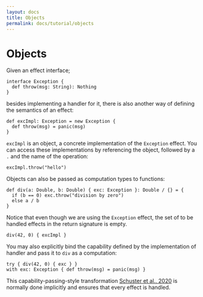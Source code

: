 ```yaml
---
layout: docs
title: Objects
permalink: docs/tutorial/objects
---
```


# Objects

Given an effect interface;

```
interface Exception {
  def throw(msg: String): Nothing
}
```

besides implementing a handler for it, there is also another way of defining the semantics of an effect:

```
def excImpl: Exception = new Exception {
  def throw(msg) = panic(msg)
}
```

`excImpl` is an object, a concrete implementation of the `Exception` effect. You can access these implementations by referencing the object, followed by a `.` and the name of the operation:

```effekt:repl
excImpl.throw("hello")
```

Objects can also be passed as computation types to functions:

```
def div(a: Double, b: Double) { exc: Exception }: Double / {} = {
  if (b == 0) exc.throw("division by zero")
  else a / b
}
```

Notice that even though we are using the `Exception` effect, the set of to be handled effects in the return signature is empty.

```effekt:repl
div(42, 0) { excImpl }
```

You may also explicitly bind the capability defined by the implementation of handler and pass it to `div` as a computation:

```effekt:repl
try { div(42, 0) { exc } }
with exc: Exception { def throw(msg) = panic(msg) }
```

This capability-passing-style transformation [Schuster et al., 2020](https://doi.org/10.1145/3408975) is normally done implicitly and ensures that every effect is handled.
